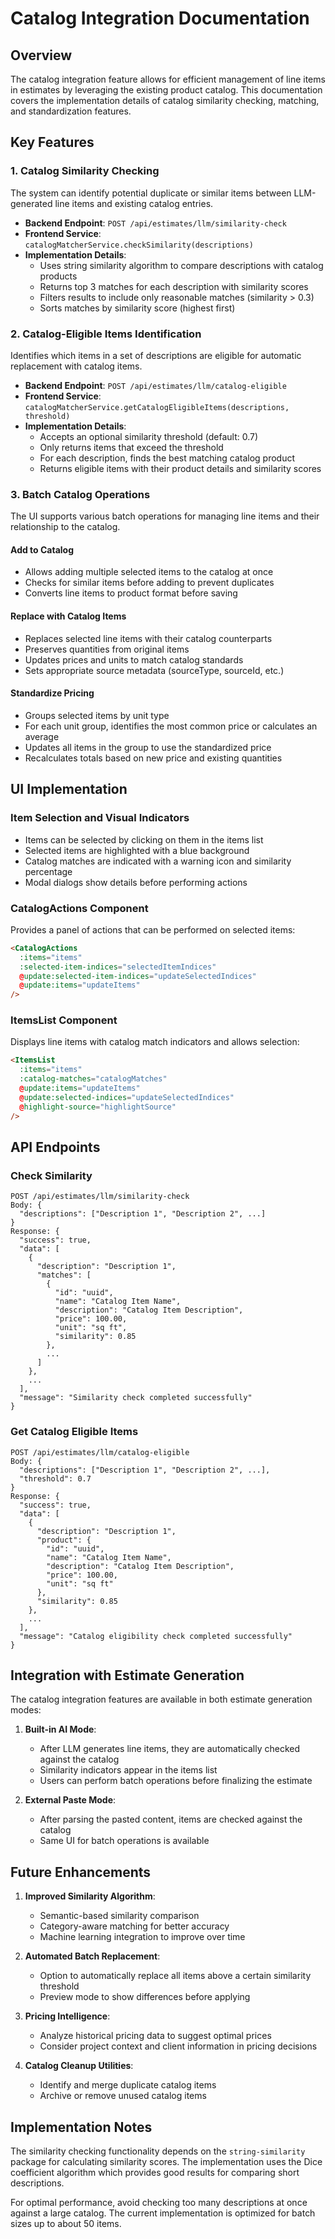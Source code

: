 # Catalog Integration Documentation

## Overview

The catalog integration feature allows for efficient management of line items in estimates by leveraging the existing product catalog. This documentation covers the implementation details of catalog similarity checking, matching, and standardization features.

## Key Features

### 1. Catalog Similarity Checking

The system can identify potential duplicate or similar items between LLM-generated line items and existing catalog entries.

- **Backend Endpoint**: `POST /api/estimates/llm/similarity-check`
- **Frontend Service**: `catalogMatcherService.checkSimilarity(descriptions)`
- **Implementation Details**:
  - Uses string similarity algorithm to compare descriptions with catalog products
  - Returns top 3 matches for each description with similarity scores
  - Filters results to include only reasonable matches (similarity > 0.3)
  - Sorts matches by similarity score (highest first)

### 2. Catalog-Eligible Items Identification

Identifies which items in a set of descriptions are eligible for automatic replacement with catalog items.

- **Backend Endpoint**: `POST /api/estimates/llm/catalog-eligible`
- **Frontend Service**: `catalogMatcherService.getCatalogEligibleItems(descriptions, threshold)`
- **Implementation Details**:
  - Accepts an optional similarity threshold (default: 0.7)
  - Only returns items that exceed the threshold
  - For each description, finds the best matching catalog product
  - Returns eligible items with their product details and similarity scores

### 3. Batch Catalog Operations

The UI supports various batch operations for managing line items and their relationship to the catalog.

#### Add to Catalog

- Allows adding multiple selected items to the catalog at once
- Checks for similar items before adding to prevent duplicates
- Converts line items to product format before saving

#### Replace with Catalog Items

- Replaces selected line items with their catalog counterparts
- Preserves quantities from original items
- Updates prices and units to match catalog standards
- Sets appropriate source metadata (sourceType, sourceId, etc.)

#### Standardize Pricing

- Groups selected items by unit type
- For each unit group, identifies the most common price or calculates an average
- Updates all items in the group to use the standardized price
- Recalculates totals based on new price and existing quantities

## UI Implementation

### Item Selection and Visual Indicators

- Items can be selected by clicking on them in the items list
- Selected items are highlighted with a blue background
- Catalog matches are indicated with a warning icon and similarity percentage
- Modal dialogs show details before performing actions

### CatalogActions Component

Provides a panel of actions that can be performed on selected items:

```html
<CatalogActions
  :items="items"
  :selected-item-indices="selectedItemIndices"
  @update:selected-item-indices="updateSelectedIndices"
  @update:items="updateItems"
/>
```

### ItemsList Component

Displays line items with catalog match indicators and allows selection:

```html
<ItemsList
  :items="items"
  :catalog-matches="catalogMatches"
  @update:items="updateItems"
  @update:selected-indices="updateSelectedIndices"
  @highlight-source="highlightSource"
/>
```

## API Endpoints

### Check Similarity

```
POST /api/estimates/llm/similarity-check
Body: {
  "descriptions": ["Description 1", "Description 2", ...]
}
Response: {
  "success": true,
  "data": [
    {
      "description": "Description 1",
      "matches": [
        {
          "id": "uuid",
          "name": "Catalog Item Name",
          "description": "Catalog Item Description",
          "price": 100.00,
          "unit": "sq ft",
          "similarity": 0.85
        },
        ...
      ]
    },
    ...
  ],
  "message": "Similarity check completed successfully"
}
```

### Get Catalog Eligible Items

```
POST /api/estimates/llm/catalog-eligible
Body: {
  "descriptions": ["Description 1", "Description 2", ...],
  "threshold": 0.7
}
Response: {
  "success": true,
  "data": [
    {
      "description": "Description 1",
      "product": {
        "id": "uuid",
        "name": "Catalog Item Name",
        "description": "Catalog Item Description",
        "price": 100.00,
        "unit": "sq ft"
      },
      "similarity": 0.85
    },
    ...
  ],
  "message": "Catalog eligibility check completed successfully"
}
```

## Integration with Estimate Generation

The catalog integration features are available in both estimate generation modes:

1. **Built-in AI Mode**:
   - After LLM generates line items, they are automatically checked against the catalog
   - Similarity indicators appear in the items list
   - Users can perform batch operations before finalizing the estimate

2. **External Paste Mode**:
   - After parsing the pasted content, items are checked against the catalog
   - Same UI for batch operations is available

## Future Enhancements

1. **Improved Similarity Algorithm**:
   - Semantic-based similarity comparison
   - Category-aware matching for better accuracy
   - Machine learning integration to improve over time

2. **Automated Batch Replacement**:
   - Option to automatically replace all items above a certain similarity threshold
   - Preview mode to show differences before applying

3. **Pricing Intelligence**:
   - Analyze historical pricing data to suggest optimal prices
   - Consider project context and client information in pricing decisions

4. **Catalog Cleanup Utilities**:
   - Identify and merge duplicate catalog items
   - Archive or remove unused catalog items

## Implementation Notes

The similarity checking functionality depends on the `string-similarity` package for calculating similarity scores. The implementation uses the Dice coefficient algorithm which provides good results for comparing short descriptions.

For optimal performance, avoid checking too many descriptions at once against a large catalog. The current implementation is optimized for batch sizes up to about 50 items.
